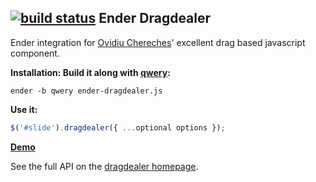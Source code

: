 [![build status](https://secure.travis-ci.org/tristen/ender-dragdealer.png)](http://travis-ci.org/tristen/ender-dragdealer)
Ender Dragdealer
-------
Ender integration for [Ovidiu Chereches](http://ovidiu.ch)' excellent drag based javascript component.  
  
__Installation: Build it along with [qwery](http://github.com/ded/qwery):__

`ender -b qwery ender-dragdealer.js`

__Use it:__

``` js
$('#slide').dragdealer({ ...optional options });
```

__[Demo](http://tristen.ca/ender-dragdealer)__  

See the full API on the [dragdealer homepage](http://code.ovidiu.ch/dragdealer).